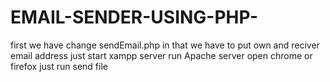 # EMAIL-SENDER-USING-PHP-
first we have change sendEmail.php in that we have to put own and reciver email address
just start xampp server
run Apache server 
open chrome or firefox
just run send file
